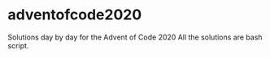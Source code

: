# adventofcode2020

Solutions day by day for the Advent of Code 2020
All the solutions are bash script.

